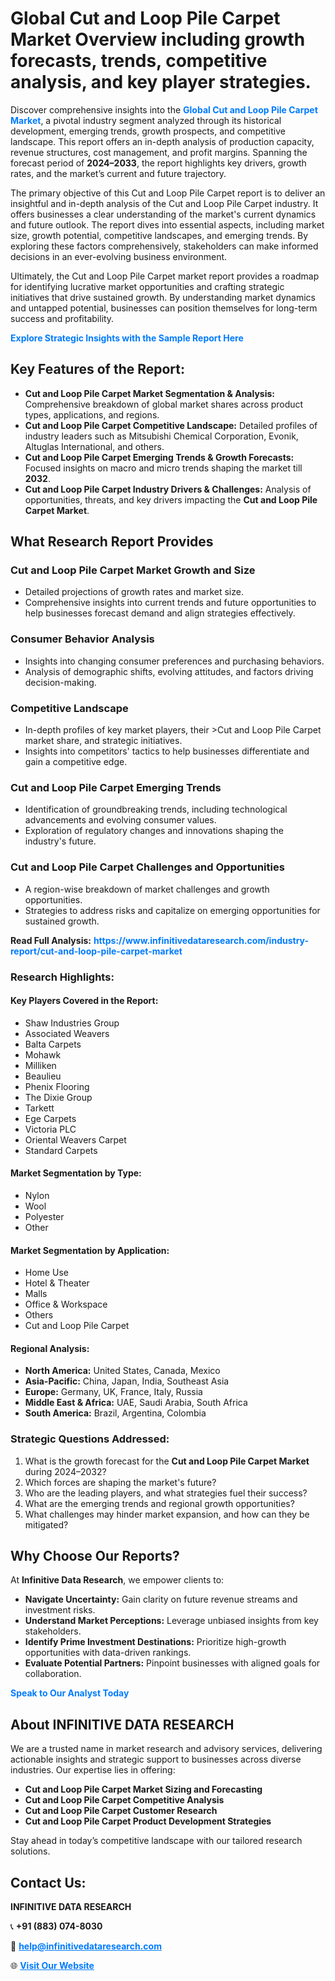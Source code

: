 <h1>Global Cut and Loop Pile Carpet Market Overview including growth forecasts, trends, competitive analysis, and key player strategies.</h1>
<p>
Discover comprehensive insights into the 
<a href="https://www.infinitivedataresearch.com/industry-report/cut-and-loop-pile-carpet-market" rel="dofollow" style="color: #007BFF; text-decoration: none;"><strong>Global Cut and Loop Pile Carpet Market</strong></a>, a pivotal industry segment analyzed through its historical development, emerging trends, growth prospects, and competitive landscape. This report offers an in-depth analysis of production capacity, revenue structures, cost management, and profit margins. Spanning the forecast period of <strong>2024–2033</strong>, the report highlights key drivers, growth rates, and the market’s current and future trajectory.
</p>
<p>
The primary objective of this Cut and Loop Pile Carpet report is to deliver an insightful and in-depth analysis of the Cut and Loop Pile Carpet industry. It offers businesses a clear understanding of the market's current dynamics and future outlook. The report dives into essential aspects, including market size, growth potential, competitive landscapes, and emerging trends. By exploring these factors comprehensively, stakeholders can make informed decisions in an ever-evolving business environment.
</p>
<p>
Ultimately, the Cut and Loop Pile Carpet market report provides a roadmap for identifying lucrative market opportunities and crafting strategic initiatives that drive sustained growth. By understanding market dynamics and untapped potential, businesses can position themselves for long-term success and profitability.
</p>
<p>
<a href="https://www.infinitivedataresearch.com/request-sample/reportId=102533" style="color: #007BFF; text-decoration: none;"><strong>Explore Strategic Insights with the Sample Report Here</strong></a>
</p>

<h2>Key Features of the Report:</h2>
<ul>
<li><strong>Cut and Loop Pile Carpet Market Segmentation & Analysis:</strong> Comprehensive breakdown of global market shares across product types, applications, and regions.</li>
<li><strong>Cut and Loop Pile Carpet Competitive Landscape:</strong> Detailed profiles of industry leaders such as Mitsubishi Chemical Corporation, Evonik, Altuglas International, and others.</li>
<li><strong>Cut and Loop Pile Carpet Emerging Trends & Growth Forecasts:</strong> Focused insights on macro and micro trends shaping the market till <strong>2032</strong>.</li>
<li><strong>Cut and Loop Pile Carpet Industry Drivers & Challenges:</strong> Analysis of opportunities, threats, and key drivers impacting the <strong>Cut and Loop Pile Carpet Market</strong>.</li>
</ul>

<h2>What Research Report Provides</h2>
<h3>Cut and Loop Pile Carpet Market Growth and Size</h3>
<ul>
<li>Detailed projections of growth rates and market size.</li>
<li>Comprehensive insights into current trends and future opportunities to help businesses forecast demand and align strategies effectively.</li>
</ul>

<h3>Consumer Behavior Analysis</h3>
<ul>
<li>Insights into changing consumer preferences and purchasing behaviors.</li>
<li>Analysis of demographic shifts, evolving attitudes, and factors driving decision-making.</li>
</ul>

<h3>Competitive Landscape</h3>
<ul>
<li>In-depth profiles of key market players, their >Cut and Loop Pile Carpet market share, and strategic initiatives.</li>
<li>Insights into competitors' tactics to help businesses differentiate and gain a competitive edge.</li>
</ul>

<h3>Cut and Loop Pile Carpet Emerging Trends</h3>
<ul>
<li>Identification of groundbreaking trends, including technological advancements and evolving consumer values.</li>
<li>Exploration of regulatory changes and innovations shaping the industry's future.</li>
</ul>

<h3>Cut and Loop Pile Carpet Challenges and Opportunities</h3>
<ul>
<li>A region-wise breakdown of market challenges and growth opportunities.</li>
<li>Strategies to address risks and capitalize on emerging opportunities for sustained growth.</li>
</ul>
<p><strong>Read Full Analysis:</strong> <a href="https://www.infinitivedataresearch.com/industry-report/cut-and-loop-pile-carpet-market" rel="dofollow" style="color: #007BFF; text-decoration: none;"><strong>https://www.infinitivedataresearch.com/industry-report/cut-and-loop-pile-carpet-market</strong></a></p>
<h3>Research Highlights:</h3>
<h4>Key Players Covered in the Report:</h4>
<ul><li>Shaw Industries Group</li><li>Associated Weavers</li><li>Balta Carpets</li><li>Mohawk</li><li>Milliken</li><li>Beaulieu</li><li>Phenix Flooring</li><li>The Dixie Group</li><li>Tarkett</li><li>Ege Carpets</li><li>Victoria PLC</li><li>Oriental Weavers Carpet</li><li>Standard Carpets</li></ul>
<h4>Market Segmentation by Type:</h4>
<ul><li>Nylon</li><li>Wool</li><li>Polyester</li><li>Other</li></ul>
<h4>Market Segmentation by Application:</h4>
<ul><li>Home Use</li><li>Hotel &amp; Theater</li><li>Malls</li><li>Office &amp; Workspace</li><li>Others</li><li>Cut and Loop Pile Carpet</li></ul>

<h4>Regional Analysis:</h4>
<ul>
<li><strong>North America:</strong> United States, Canada, Mexico</li>
<li><strong>Asia-Pacific:</strong> China, Japan, India, Southeast Asia</li>
<li><strong>Europe:</strong> Germany, UK, France, Italy, Russia</li>
<li><strong>Middle East & Africa:</strong> UAE, Saudi Arabia, South Africa</li>
<li><strong>South America:</strong> Brazil, Argentina, Colombia</li>
</ul>

<h3>Strategic Questions Addressed:</h3>
<ol>
<li>What is the growth forecast for the <strong>Cut and Loop Pile Carpet Market</strong> during 2024–2032?</li>
<li>Which forces are shaping the market's future?</li>
<li>Who are the leading players, and what strategies fuel their success?</li>
<li>What are the emerging trends and regional growth opportunities?</li>
<li>What challenges may hinder market expansion, and how can they be mitigated?</li>
</ol>

<h2>Why Choose Our Reports?</h2>
<p>At <strong>Infinitive Data Research</strong>, we empower clients to:</p>
<ul>
<li><strong>Navigate Uncertainty:</strong> Gain clarity on future revenue streams and investment risks.</li>
<li><strong>Understand Market Perceptions:</strong> Leverage unbiased insights from key stakeholders.</li>
<li><strong>Identify Prime Investment Destinations:</strong> Prioritize high-growth opportunities with data-driven rankings.</li>
<li><strong>Evaluate Potential Partners:</strong> Pinpoint businesses with aligned goals for collaboration.</li>
</ul>
<p><a href="https://www.infinitivedataresearch.com/industry-report/cut-and-loop-pile-carpet-market" rel="dofollow" style="color: #007BFF; text-decoration: none;"><strong>Speak to Our Analyst Today</strong></a></p>

<h2>About INFINITIVE DATA RESEARCH</h2>
<p>We are a trusted name in market research and advisory services, delivering actionable insights and strategic support to businesses across diverse industries. Our expertise lies in offering:</p>
<ul>
<li><strong>Cut and Loop Pile Carpet Market Sizing and Forecasting</strong></li>
<li><strong>Cut and Loop Pile Carpet Competitive Analysis</strong></li>
<li><strong>Cut and Loop Pile Carpet Customer Research</strong></li>
<li><strong>Cut and Loop Pile Carpet Product Development Strategies</strong></li>
</ul>
<p>Stay ahead in today’s competitive landscape with our tailored research solutions.</p>

<h2>Contact Us:</h2>
<p><strong>INFINITIVE DATA RESEARCH</strong></p>
<p>📞 <strong>+91 (883) 074-8030</strong></p>
<p>📧 <strong><a href="mailto:help@infinitivedataresearch.com" style="color: #007BFF;">help@infinitivedataresearch.com</a></strong></p>
<p>🌐 <strong><a href="https://www.infinitivedataresearch.com" rel="dofollow" style="color: #007BFF;">Visit Our Website</a></strong></p>